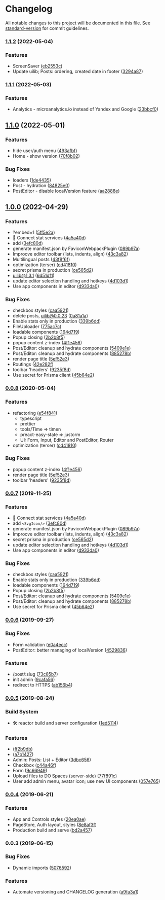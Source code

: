 # Changelog

All notable changes to this project will be documented in this file. See [standard-version](https://github.com/conventional-changelog/standard-version) for commit guidelines.

### [1.1.2](https://github.com/apostololeg/sandboxt/compare/v1.1.1...v1.1.2) (2022-05-04)


### Features

* ScreenSaver ([eb2553c](https://github.com/apostololeg/sandboxt/commit/eb2553cfce9389644cd37c145ae2359ab4ee2bf3))
* Update uilib; Posts: ordering, created date in footer ([3294a87](https://github.com/apostololeg/sandboxt/commit/3294a874a4d302893cb50ca74ab047a65c2e6186))

### [1.1.1](https://github.com/apostololeg/sandboxt/compare/v1.1.0...v1.1.1) (2022-05-03)


### Features

* Analytics - microanalytics.io instead of  Yandex and Google ([23bbcf0](https://github.com/apostololeg/sandboxt/commit/23bbcf031ff199704cd082fec10c43d9db60a7c4))

## [1.1.0](https://github.com/apostololeg/sandboxt/compare/v1.0.0...v1.1.0) (2022-05-01)


### Features

* hide user/auth menu ([493afbf](https://github.com/apostololeg/sandboxt/commit/493afbf0497d6e9658962170b875157cd022950e))
* Home - show version ([70f8b02](https://github.com/apostololeg/sandboxt/commit/70f8b02e755b9b92241576d47f63785373263000))


### Bug Fixes

* loaders ([1de4435](https://github.com/apostololeg/sandboxt/commit/1de4435be52f8d603ae880690c6f204e8a63efeb))
* Post - hydration ([84825e0](https://github.com/apostololeg/sandboxt/commit/84825e0030678222bddae49d48866e93c3b6a371))
* PostEditor - disable localVersion feature ([aa2888e](https://github.com/apostololeg/sandboxt/commit/aa2888e8cdeade66cc211689369b4eca8f24f0b6))

## [1.0.0](https://github.com/apostololeg/sandboxt/compare/v0.0.6...v1.0.0) (2022-04-29)


### Features

* ?embed=1 ([5ff5e2a](https://github.com/apostololeg/sandboxt/commit/5ff5e2ae24076592aa7aebc42435143a6e3fed4c))
* 📡 Connect stat services ([4a5a40d](https://github.com/apostololeg/sandboxt/commit/4a5a40d61b753b69d4ac95c0b6ccee709c651807))
* add <SvgIcon/> ([3efc80d](https://github.com/apostololeg/sandboxt/commit/3efc80d911ab87b08b881f55e6f072641f261a95))
* generate manifest.json by FaviconWebpackPlugin ([089b97a](https://github.com/apostololeg/sandboxt/commit/089b97a4ae8ad297179a721fce8f355094f4f2c1))
* Improove editor toolbar (lists, indents, align) ([43c3a82](https://github.com/apostololeg/sandboxt/commit/43c3a82c10ba079dda85388313129d8a21b60593))
* Multilingual posts ([43f8f6f](https://github.com/apostololeg/sandboxt/commit/43f8f6f918f20eba781741fa21eb35a759acf3a0))
* optimization (terser) ([cd41810](https://github.com/apostololeg/sandboxt/commit/cd41810430f60e229ba75de977499f95b5e232ab))
* secret prisma in production ([ce565d2](https://github.com/apostololeg/sandboxt/commit/ce565d2b362413612a545b55b708750f95d2015c))
* uilib@1.3.1 ([6d51df1](https://github.com/apostololeg/sandboxt/commit/6d51df19116aea3f085428152cb02f5867e63c76))
* update editor selection handling and hotkeys ([4d103d1](https://github.com/apostololeg/sandboxt/commit/4d103d1fb2f024d466c74244e1084c392eae071f))
* Use app components in editor ([d933da0](https://github.com/apostololeg/sandboxt/commit/d933da0b9e12f23053994b28f335973b908cf082))


### Bug Fixes

* checkbox styles ([caa5921](https://github.com/apostololeg/sandboxt/commit/caa592108383f8eed42abc735760d227fc2302f8))
* delete posts, uilib@0.0.23 ([0a81a1a](https://github.com/apostololeg/sandboxt/commit/0a81a1aca4acdf70994bb82ca59ec6fcd4b41059))
* Enable stats only in production ([339b6dd](https://github.com/apostololeg/sandboxt/commit/339b6ddede5de717a6fddd7e4cfb14acab0f0518))
* FileUploader ([775ac7c](https://github.com/apostololeg/sandboxt/commit/775ac7cf67d7bd521a72d0bfbe6c95dd2bb05e40))
* loadable components ([164d719](https://github.com/apostololeg/sandboxt/commit/164d719878f17df9b1220544e0e7039785a4ea8b))
* Popup closing ([2b2b8f5](https://github.com/apostololeg/sandboxt/commit/2b2b8f540d543a01360852b6373253f11d12d03d))
* popup content z-index ([4f1e456](https://github.com/apostololeg/sandboxt/commit/4f1e456b2eee06359d7e1b11596557543d06e0d3))
* Post/Editor: cleanup and hydrate components ([5409e1e](https://github.com/apostololeg/sandboxt/commit/5409e1e62a438a141398c70bf8c4b74bd2f0e797))
* Post/Editor: cleanup and hydrate components ([885278b](https://github.com/apostololeg/sandboxt/commit/885278bd8879fa11810e7f885abbc9d561b0cbc2))
* render page title ([5ef52e3](https://github.com/apostololeg/sandboxt/commit/5ef52e3c5986d9982e6bde96f3fa406952f41d69))
* Routings ([42e282f](https://github.com/apostololeg/sandboxt/commit/42e282fb4aa769c00f659d419f612257a246fad1))
* toolbar 'headers' ([9235f8d](https://github.com/apostololeg/sandboxt/commit/9235f8dd300fcede945b6a1353d983c333a358b9))
* Use secret for Prisma client ([45b64e2](https://github.com/apostololeg/sandboxt/commit/45b64e206d836bdf8d5a3ad665c38ee76489f350))

### [0.0.8](https://github.com/apostololeg/sandboxt/compare/v0.0.7...v0.0.8) (2020-05-04)

### Features

- refactoring ([e54f841](https://github.com/apostololeg/sandboxt/commit/e54f841f9462281ee23f120157b1b6d46bc50b83))
  - typescript
  - prettier
  - tools/Time => timen
  - preact-easy-state => justorm
  - UI: Form, Input, Editor and PostEditor, Router
- optimization (terser) ([cd41810](https://github.com/apostololeg/sandboxt/commit/cd41810430f60e229ba75de977499f95b5e232ab))

### Bug Fixes

- popup content z-index ([4f1e456](https://github.com/apostololeg/sandboxt/commit/4f1e456b2eee06359d7e1b11596557543d06e0d3))
- render page title ([5ef52e3](https://github.com/apostololeg/sandboxt/commit/5ef52e3c5986d9982e6bde96f3fa406952f41d69))
- toolbar 'headers' ([9235f8d](https://github.com/apostololeg/sandboxt/commit/9235f8dd300fcede945b6a1353d983c333a358b9))

### [0.0.7](https://github.com/apostololeg/sandboxt/compare/v0.0.6...v0.0.7) (2019-11-25)

### Features

- 📡 Connect stat services ([4a5a40d](https://github.com/apostololeg/sandboxt/commit/4a5a40d61b753b69d4ac95c0b6ccee709c651807))
- add `<SvgIcon/>` ([3efc80d](https://github.com/apostololeg/sandboxt/commit/3efc80d911ab87b08b881f55e6f072641f261a95))
- generate manifest.json by FaviconWebpackPlugin ([089b97a](https://github.com/apostololeg/sandboxt/commit/089b97a4ae8ad297179a721fce8f355094f4f2c1))
- Improove editor toolbar (lists, indents, align) ([43c3a82](https://github.com/apostololeg/sandboxt/commit/43c3a82c10ba079dda85388313129d8a21b60593))
- secret prisma in production ([ce565d2](https://github.com/apostololeg/sandboxt/commit/ce565d2b362413612a545b55b708750f95d2015c))
- update editor selection handling and hotkeys ([4d103d1](https://github.com/apostololeg/sandboxt/commit/4d103d1fb2f024d466c74244e1084c392eae071f))
- Use app components in editor ([d933da0](https://github.com/apostololeg/sandboxt/commit/d933da0b9e12f23053994b28f335973b908cf082))

### Bug Fixes

- checkbox styles ([caa5921](https://github.com/apostololeg/sandboxt/commit/caa592108383f8eed42abc735760d227fc2302f8))
- Enable stats only in production ([339b6dd](https://github.com/apostololeg/sandboxt/commit/339b6ddede5de717a6fddd7e4cfb14acab0f0518))
- loadable components ([164d719](https://github.com/apostololeg/sandboxt/commit/164d719878f17df9b1220544e0e7039785a4ea8b))
- Popup closing ([2b2b8f5](https://github.com/apostololeg/sandboxt/commit/2b2b8f540d543a01360852b6373253f11d12d03d))
- Post/Editor: cleanup and hydrate components ([5409e1e](https://github.com/apostololeg/sandboxt/commit/5409e1e62a438a141398c70bf8c4b74bd2f0e797))
- Post/Editor: cleanup and hydrate components ([885278b](https://github.com/apostololeg/sandboxt/commit/885278bd8879fa11810e7f885abbc9d561b0cbc2))
- Use secret for Prisma client ([45b64e2](https://github.com/apostololeg/sandboxt/commit/45b64e206d836bdf8d5a3ad665c38ee76489f350))

### [0.0.6](https://github.com/apostololeg/sandbox-react/compare/v0.0.5...v0.0.6) (2019-09-27)

### Bug Fixes

- Form validation ([e0a4ecc](https://github.com/apostololeg/sandbox-react/commit/e0a4ecc))
- PostEditor: better managing of localVersion ([4529836](https://github.com/apostololeg/sandbox-react/commit/4529836))

### Features

- /post/:slug ([73c85b7](https://github.com/apostololeg/sandbox-react/commit/73c85b7))
- init admin ([9cafa56](https://github.com/apostololeg/sandbox-react/commit/9cafa56))
- redirect to HTTPS ([ab156b4](https://github.com/apostololeg/sandbox-react/commit/ab156b4))

### [0.0.5](https://github.com/apostololeg/sandbox-react/compare/v0.0.4...v0.0.5) (2019-08-24)

### Build System

- 🛠 reactor build and server configuration ([1ed5114](https://github.com/apostololeg/sandbox-react/commit/1ed5114))

### Features

- <Editor/> ([ff2b9db](https://github.com/apostololeg/sandbox-react/commit/ff2b9db))
- <FileUploader/> ([a7b1427](https://github.com/apostololeg/sandbox-react/commit/a7b1427))
- Admin: Posts: List + Editor ([3dbc656](https://github.com/apostololeg/sandbox-react/commit/3dbc656))
- Checkbox ([c44a46f](https://github.com/apostololeg/sandbox-react/commit/c44a46f))
- Form ([9c66949](https://github.com/apostololeg/sandbox-react/commit/9c66949))
- Upload files to DO Spaces (server-side) ([77f891c](https://github.com/apostololeg/sandbox-react/commit/77f891c))
- User add admin menu, avatar icon; use new UI components ([057e765](https://github.com/apostololeg/sandbox-react/commit/057e765))

### [0.0.4](https://github.com/apostololeg/sandbox-react/compare/v0.0.3...v0.0.4) (2019-06-21)

### Features

- App and Controls styles ([20ea0ae](https://github.com/apostololeg/sandbox-react/commit/20ea0ae))
- PageStore, Auth layout, styles ([8e8af3f](https://github.com/apostololeg/sandbox-react/commit/8e8af3f))
- Production build and serve ([bd2a457](https://github.com/apostololeg/sandbox-react/commit/bd2a457))

### 0.0.3 (2019-06-15)

### Bug Fixes

- Dynamic imports ([5076592](https://github.com/apostololeg/sandbox-react/commit/5076592))

### Features

- Automate versioning and CHANGELOG generation ([a9fa3a1](https://github.com/apostololeg/sandbox-react/commit/a9fa3a1))
